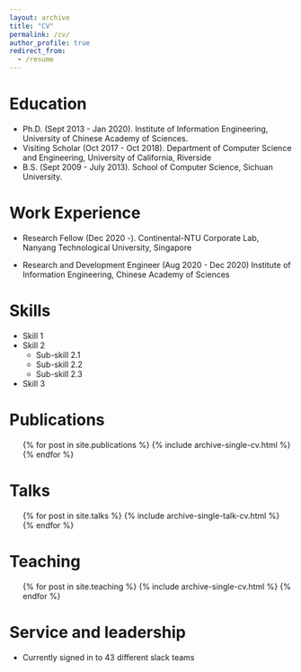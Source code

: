 ```yaml
---
layout: archive
title: "CV"
permalink: /cv/
author_profile: true
redirect_from:
  - /resume
---
```


Education
======
* Ph.D. (Sept 2013 - Jan 2020). Institute of Information Engineering, University of Chinese Academy of Sciences.
* Visiting Scholar (Oct 2017 - Oct 2018). Department of Computer Science and Engineering, University of California, Riverside 
* B.S. (Sept 2009 - July 2013). School of Computer Science, Sichuan University.

Work Experience
======
* Research Fellow (Dec 2020 -). Continental-NTU Corporate Lab, Nanyang Technological University, Singapore

* Research and Development Engineer (Aug 2020 - Dec 2020) Institute of Information Engineering, Chinese Academy of Sciences
 
Skills
======
* Skill 1
* Skill 2
  * Sub-skill 2.1
  * Sub-skill 2.2
  * Sub-skill 2.3
* Skill 3

Publications
======
  <ul>{% for post in site.publications %}
    {% include archive-single-cv.html %}
  {% endfor %}</ul>
  
Talks
======
  <ul>{% for post in site.talks %}
    {% include archive-single-talk-cv.html %}
  {% endfor %}</ul>
  
Teaching
======
  <ul>{% for post in site.teaching %}
    {% include archive-single-cv.html %}
  {% endfor %}</ul>
  
Service and leadership
======
* Currently signed in to 43 different slack teams
